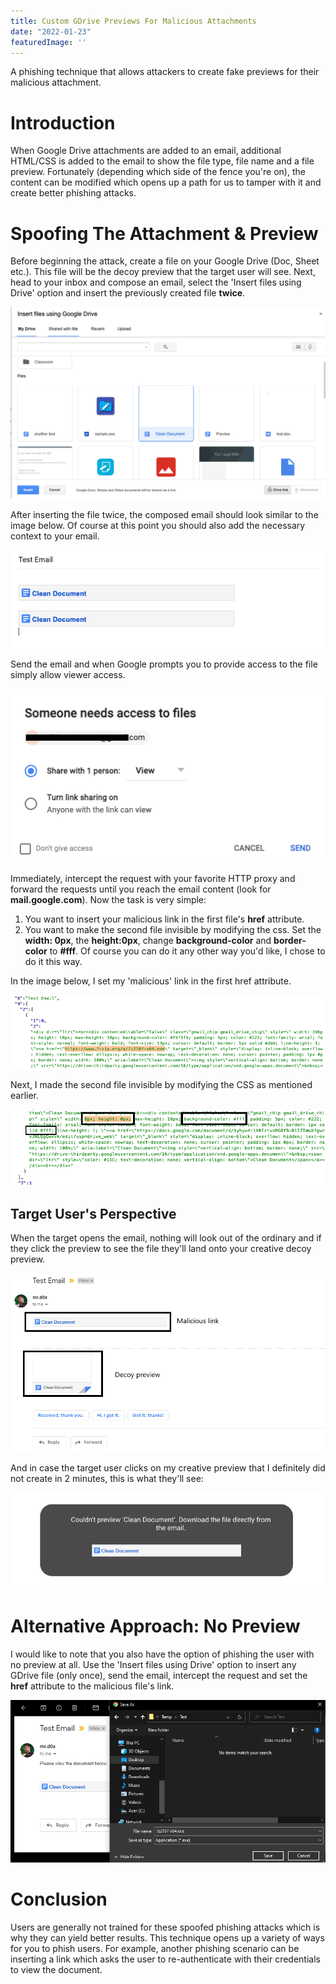 ```yaml
---
title: Custom GDrive Previews For Malicious Attachments
date: "2022-01-23"
featuredImage: ''
---
```


A phishing technique that allows attackers to create fake previews for their malicious attachment.<!-- end --> 

# Introduction

When Google Drive attachments are added to an email, additional HTML/CSS is added to the email to show the file type, file name and a file preview. Fortunately (depending which side of the fence you're on), the content can be modified which opens up a path for us to tamper with it and create better phishing attacks. 

# Spoofing The Attachment & Preview

Before beginning the attack, create a file on your Google Drive (Doc, Sheet etc.). This file will be the decoy preview that the target user will see. Next, head to your inbox and compose an email, select the 'Insert files using Drive' option and insert the previously created file **twice**.

![Insert-File](./insert-file.png)

After inserting the file twice, the composed email should look similar to the image below. Of course at this point you should also add the necessary context to your email.

![After-Insertion](./after.png)

Send the email and when Google prompts you to provide access to the file simply allow viewer access.

![File-Access](./access.png)

Immediately, intercept the request with your favorite HTTP proxy and forward the requests until you reach the email content (look for **mail.google.com**). Now the task is very simple:

1. You want to insert your malicious link in the first file's **href** attribute.
2. You want to make the second file invisible by modifying the css. Set the **width: 0px**, the **height:0px**, change **background-color** and **border-color** to **#fff**. Of course you can do it any other way you'd like, I chose to do it this way.

In the image below, I set my 'malicious' link in the first href attribute.

![File-Access](./first-file.png)

Next, I made the second file invisible by modifying the CSS as mentioned earlier.

![Invisible-File](./invisible.png)

## Target User's Perspective

When the target opens the email, nothing will look out of the ordinary and if they click the preview to see the file they'll land onto your creative decoy preview.

![Email](./email-content.png)

And in case the target user clicks on my creative preview that I definitely did not create in 2 minutes, this is what they'll see:

![Preview](./preview2.png)

# Alternative Approach: No Preview

I would like to note that you also have the option of phishing the user with no preview at all. Use the 'Insert files using Drive' option to insert any GDrive file (only once), send the email, intercept the request and set the **href** attribute to the malicious file's link.

![Download-Prompt](./dl-prompt.png)

# Conclusion

Users are generally not trained for these spoofed phishing attacks which is why they can yield better results. This technique opens up a variety of ways for you to phish users. For example, another phishing scenario can be inserting a link which asks the user to re-authenticate with their credentials to view the document.